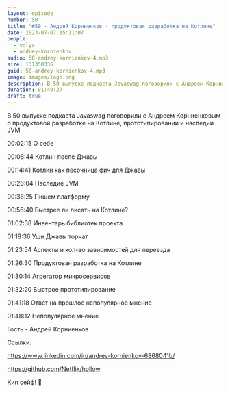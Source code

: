 ```yaml
---
layout: episode
number: 50
title: "#50 - Андрей Корниенков - продуктовая разработка на Котлине"
date: 2023-07-07 15:11:07
people:
  - volyx
  - andrey-kornienkov
audio: 50-andrey-kornienkov-4.mp3
size: 131350336   
guid: 50-andrey-kornienkov-4.mp3
image: images/logo.png
description: В 50 выпуске подкаста Javaswag поговорили с Андреем Корниенковым о продуктовой разработке на Котлине, прототипировании и наследии JVM"
duration: 01:49:27
draft: true
---
```


В 50 выпуске подкаста Javaswag поговорили с Андреем Корниенковым о продуктовой разработке на Котлине, прототипировании и наследии JVM

00:02:15 О себе

00:08:44 Котлин после Джавы

00:14:41 Котлин как песочница фич для Джавы

00:26:04 Наследие JVM

00:36:25 Пишем платформу 

00:56:40 Быстрее ли писать на Котлине? 

01:02:38 Инвентарь библиотек проекта

01:18:36 Уши Джавы торчат

01:23:54 Аспекты и кол-во зависимостей для переезда

01:26:30 Продуктовая разработка на Котлине 

01:30:14 Агрегатор микросервисов 

01:32:20 Быстрое прототипирование

01:41:18 Ответ на прошлое непопулярное мнение

01:48:12 Непопулярное мнение 

Гость - Андрей Корниенков

Ссылки:

https://www.linkedin.com/in/andrey-kornienkov-6868041b/

https://github.com/Netflix/hollow

Кип сейф! 🖖







